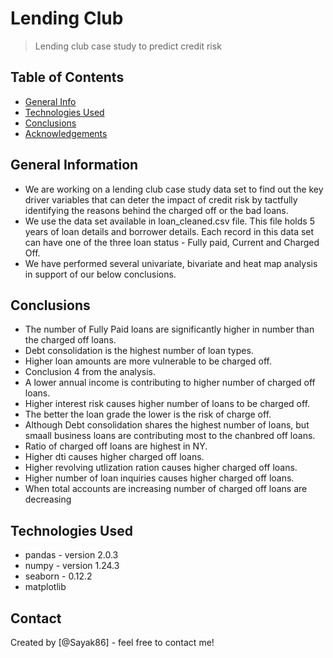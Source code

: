 # Lending Club
> Lending club case study to predict credit risk 


## Table of Contents
* [General Info](#general-information)
* [Technologies Used](#technologies-used)
* [Conclusions](#conclusions)
* [Acknowledgements](#acknowledgements)

<!-- You can include any other section that is pertinent to your problem -->

## General Information
- We are working on a lending club case study data set to find out the key driver variables that can deter the impact of credit risk by tactfully identifying the reasons behind the charged off or the bad loans.
- We use the data set available in loan_cleaned.csv file. This file holds 5 years of loan details and borrower details. Each record in this data set can have one of the three loan status - Fully paid, Current and Charged Off.
- We have performed several univariate, bivariate and heat map analysis in support of our below conclusions.



<!-- You don't have to answer all the questions - just the ones relevant to your project. -->

## Conclusions
- The number of Fully Paid loans are significantly higher in number than the charged off loans.
- Debt consolidation is the highest number of loan types.
- Higher loan amounts are more vulnerable to be charged off.
- Conclusion 4 from the analysis.
- A lower annual income is contributing to higher number of charged off loans.
- Higher interest risk causes higher number of loans to be charged off.
- The better the loan grade the lower is the risk of charge off.
- Although Debt consolidation shares the highest number of loans, but smaall business loans are contributing most to the chanbred off loans.
- Ratio of charged off loans are highest in NY.
- Higher dti causes higher charged off loans.
- Higher revolving utlization ration causes higher charged off loans.
- Higher number of loan inquiries causes higher charged off loans.
- When total accounts are increasing number of charged off loans are decreasing


<!-- You don't have to answer all the questions - just the ones relevant to your project. -->


## Technologies Used
- pandas - version 2.0.3
- numpy - version 1.24.3
- seaborn - 0.12.2
- matplotlib

<!-- As the libraries versions keep on changing, it is recommended to mention the version of library used in this project -->


## Contact
Created by [@Sayak86] - feel free to contact me!


<!-- Optional -->
<!-- ## License -->
<!-- This project is open source and available under the [... License](). -->

<!-- You don't have to include all sections - just the one's relevant to your project -->